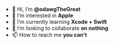 - 👋 Hi, I’m **@odawgTheGreat**
- 👀 I’m interested in **Apple**
- 🌱 I’m currently learning **Xcode + Swift**
- 💞️ I’m looking to collaborate **on nothing**
- 📫 How to reach me **you can't**

